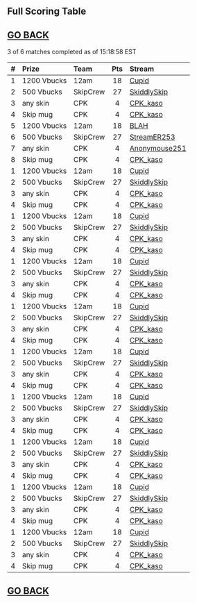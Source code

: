## Full Scoring Table
## [GO BACK](http:\\www.kaso.gg)

<!--\/\/\/\/\/\/\/\/\/\/\/\/\/\/\/\/\/\/\/\/\/\/\/\/\/\/\/\/\/\/\/\/\
    Insert scoring results here (script ABC.sql)-->
3 of 6 matches completed as of 15:18:58 EST  

| # | Prize | Team | Pts | Stream |
| :--- | :--- | :--- | :----: | :--- |
|1|1200 Vbucks|12am|18|[Cupid](https://www.twitch.tv/12amcupid)|
|2|500 Vbucks|SkipCrew|27|[SkiddlySkip](https://www.twitch.tv/skiddlyskip/)|
|3|any skin|CPK|4|[CPK_kaso](https://www.twitch.tv/cpk_jamnieo)|
|4|Skip mug|CPK|4|[CPK_kaso](https://www.twitch.tv/cpk_jamnieo)|
|5|1200 Vbucks|12am|18|[BLAH](https://www.twitch.tv/12amcupid)|
|6|500 Vbucks|SkipCrew|27|[StreamER253](https://www.twitch.tv/skiddlyskip/)|
|7|any skin|CPK|4|[Anonymouse251](https://www.twitch.tv/cpk_jamnieo)|
|8|Skip mug|CPK|4|[CPK_kaso](https://www.twitch.tv/cpk_jamnieo)|
|1|1200 Vbucks|12am|18|[Cupid](https://www.twitch.tv/12amcupid)|
|2|500 Vbucks|SkipCrew|27|[SkiddlySkip](https://www.twitch.tv/skiddlyskip/)|
|3|any skin|CPK|4|[CPK_kaso](https://www.twitch.tv/cpk_jamnieo)|
|4|Skip mug|CPK|4|[CPK_kaso](https://www.twitch.tv/cpk_jamnieo)|
|1|1200 Vbucks|12am|18|[Cupid](https://www.twitch.tv/12amcupid)|
|2|500 Vbucks|SkipCrew|27|[SkiddlySkip](https://www.twitch.tv/skiddlyskip/)|
|3|any skin|CPK|4|[CPK_kaso](https://www.twitch.tv/cpk_jamnieo)|
|4|Skip mug|CPK|4|[CPK_kaso](https://www.twitch.tv/cpk_jamnieo)|
|1|1200 Vbucks|12am|18|[Cupid](https://www.twitch.tv/12amcupid)|
|2|500 Vbucks|SkipCrew|27|[SkiddlySkip](https://www.twitch.tv/skiddlyskip/)|
|3|any skin|CPK|4|[CPK_kaso](https://www.twitch.tv/cpk_jamnieo)|
|4|Skip mug|CPK|4|[CPK_kaso](https://www.twitch.tv/cpk_jamnieo)|
|1|1200 Vbucks|12am|18|[Cupid](https://www.twitch.tv/12amcupid)|
|2|500 Vbucks|SkipCrew|27|[SkiddlySkip](https://www.twitch.tv/skiddlyskip/)|
|3|any skin|CPK|4|[CPK_kaso](https://www.twitch.tv/cpk_jamnieo)|
|4|Skip mug|CPK|4|[CPK_kaso](https://www.twitch.tv/cpk_jamnieo)|
|1|1200 Vbucks|12am|18|[Cupid](https://www.twitch.tv/12amcupid)|
|2|500 Vbucks|SkipCrew|27|[SkiddlySkip](https://www.twitch.tv/skiddlyskip/)|
|3|any skin|CPK|4|[CPK_kaso](https://www.twitch.tv/cpk_jamnieo)|
|4|Skip mug|CPK|4|[CPK_kaso](https://www.twitch.tv/cpk_jamnieo)|
|1|1200 Vbucks|12am|18|[Cupid](https://www.twitch.tv/12amcupid)|
|2|500 Vbucks|SkipCrew|27|[SkiddlySkip](https://www.twitch.tv/skiddlyskip/)|
|3|any skin|CPK|4|[CPK_kaso](https://www.twitch.tv/cpk_jamnieo)|
|4|Skip mug|CPK|4|[CPK_kaso](https://www.twitch.tv/cpk_jamnieo)|
|1|1200 Vbucks|12am|18|[Cupid](https://www.twitch.tv/12amcupid)|
|2|500 Vbucks|SkipCrew|27|[SkiddlySkip](https://www.twitch.tv/skiddlyskip/)|
|3|any skin|CPK|4|[CPK_kaso](https://www.twitch.tv/cpk_jamnieo)|
|4|Skip mug|CPK|4|[CPK_kaso](https://www.twitch.tv/cpk_jamnieo)|
|1|1200 Vbucks|12am|18|[Cupid](https://www.twitch.tv/12amcupid)|
|2|500 Vbucks|SkipCrew|27|[SkiddlySkip](https://www.twitch.tv/skiddlyskip/)|
|3|any skin|CPK|4|[CPK_kaso](https://www.twitch.tv/cpk_jamnieo)|
|4|Skip mug|CPK|4|[CPK_kaso](https://www.twitch.tv/cpk_jamnieo)|
|1|1200 Vbucks|12am|18|[Cupid](https://www.twitch.tv/12amcupid)|
|2|500 Vbucks|SkipCrew|27|[SkiddlySkip](https://www.twitch.tv/skiddlyskip/)|
|3|any skin|CPK|4|[CPK_kaso](https://www.twitch.tv/cpk_jamnieo)|
|4|Skip mug|CPK|4|[CPK_kaso](https://www.twitch.tv/cpk_jamnieo)|

<!--/\/\/\/\/\/\/\/\/\/\/\/\/\/\/\/\/\/\/\/\/\/\/\/\/\/\/\/\/\/\/\/\/-->
## [GO BACK](http:\\www.kaso.g)
